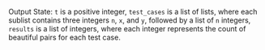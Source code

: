 Output State: `t` is a positive integer, `test_cases` is a list of lists, where each sublist contains three integers `n`, `x`, and `y`, followed by a list of `n` integers, `results` is a list of integers, where each integer represents the count of beautiful pairs for each test case.